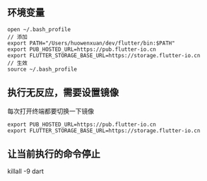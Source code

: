 
## 环境变量

```
open ~/.bash_profile
// 添加
export PATH="/Users/huowenxuan/dev/flutter/bin:$PATH"
export PUB_HOSTED_URL=https://pub.flutter-io.cn
export FLUTTER_STORAGE_BASE_URL=https://storage.flutter-io.cn
// 生效
source ~/.bash_profile
```
## 执行无反应，需要设置镜像

每次打开终端都要切换一下镜像

```
export PUB_HOSTED_URL=https://pub.flutter-io.cn
export FLUTTER_STORAGE_BASE_URL=https://storage.flutter-io.cn
```

## 让当前执行的命令停止
killall -9 dart